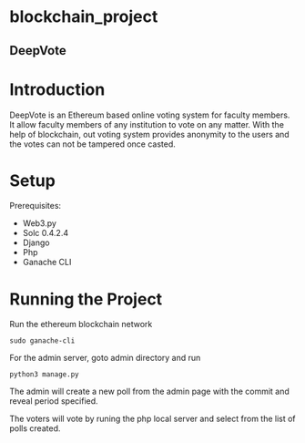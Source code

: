 # blockchain_project
## DeepVote

# Introduction
DeepVote is an Ethereum based online voting system for faculty members. It allow faculty members of any institution to vote on any matter. With the help of blockchain, out voting system provides anonymity to the users and the votes can not be tampered once casted.

# Setup
Prerequisites:
  * Web3.py
  * Solc 0.4.2.4
  * Django
  * Php
  * Ganache CLI

# Running the Project
Run the ethereum blockchain network
```
sudo ganache-cli
```
For the admin server, goto admin directory and run
```
python3 manage.py
```
The admin will create a new poll from the admin page with the commit and reveal period specified.

The voters will vote by runing the php local server and select from the list of polls created.
